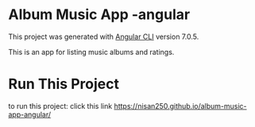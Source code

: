 # Album Music App -angular

This project was generated with [Angular CLI](https://github.com/angular/angular-cli) version 7.0.5.

This is an app for listing music albums and ratings.

# Run This Project
to run this project:
click this link https://nisan250.github.io/album-music-app-angular/
